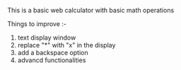 This is a basic web calculator with basic math operations

Things to improve :-
1. text display window
2. replace "*" with "x" in the display
3. add a backspace option
4. advancd functionalities 
